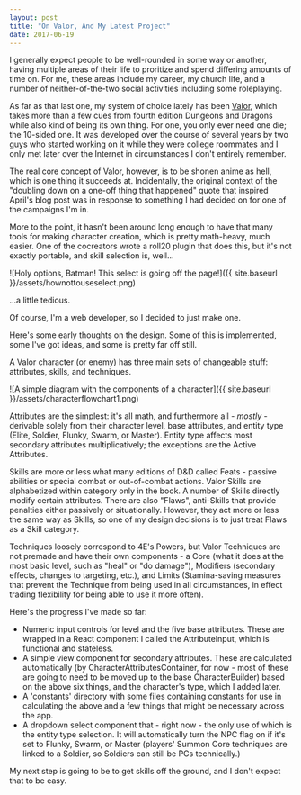 ```yaml
---
layout: post
title: "On Valor, And My Latest Project"
date: 2017-06-19
---
```


I generally expect people to be well-rounded in some way or another, having multiple areas of their life to proritize and spend differing amounts of time on. For me, these areas include my career, my church life, and a number of neither-of-the-two social activities including some roleplaying.

As far as that last one, my system of choice lately has been [Valor](https://valorousgames.com), which takes more than a few cues from fourth edition Dungeons and Dragons while also kind of being its own thing. For one, you only ever need one die; the 10-sided one. It was developed over the course of several years by two guys who started working on it while they were college roommates and I only met later over the Internet in circumstances I don't entirely remember.

The real core concept of Valor, however, is to be shonen anime as hell, which is one thing it succeeds at. Incidentally, the original context of the "doubling down on a one-off thing that happened" quote that inspired April's blog post was in response to something I had decided on for one of the campaigns I'm in.

More to the point, it hasn't been around long enough to have that many tools for making character creation, which is pretty math-heavy, much easier. One of the cocreators wrote a roll20 plugin that does this, but it's not exactly portable, and skill selection is, well...

![Holy options, Batman! This select is going off the page!]({{ site.baseurl }}/assets/hownottouseselect.png)

...a little tedious.

Of course, I'm a web developer, so I decided to just make one.

Here's some early thoughts on the design. Some of this is implemented, some I've got ideas, and some is pretty far off still.

A Valor character (or enemy) has three main sets of changeable stuff: attributes, skills, and techniques.

![A simple diagram with the components of a character]({{ site.baseurl }}/assets/characterflowchart1.png)

Attributes are the simplest: it's all math, and furthermore all - _mostly_ - derivable solely from their character level, base attributes, and entity type (Elite, Soldier, Flunky, Swarm, or Master). Entity type affects most secondary attributes multiplicatively; the exceptions are the Active Attributes.

Skills are more or less what many editions of D&D called Feats - passive abilities or special combat or out-of-combat actions. Valor Skills are alphabetized within category only in the book. A number of Skills directly modify certain attributes. There are also "Flaws", anti-Skills that provide penalties either passively or situationally. However, they act more or less the same way as Skills, so one of my design decisions is to just treat Flaws as a Skill category.

Techniques loosely correspond to 4E's Powers, but Valor Techniques are not premade and have their own components - a Core (what it does at the most basic level, such as "heal" or "do damage"), Modifiers (secondary effects, changes to targeting, etc.), and Limits (Stamina-saving measures that prevent the Technique from being used in all circumstances, in effect trading flexibility for being able to use it more often).

Here's the progress I've made so far:
 - Numeric input controls for level and the five base attributes. These are wrapped in a React component I called the AttributeInput, which is functional and stateless.
 - A simple view component for secondary attributes. These are calculated automatically (by CharacterAttributesContainer, for now - most of these are going to need to be moved up to the base CharacterBuilder) based on the above six things, and the character's type, which I added later.
 - A 'constants' directory with some files containing constants for use in calculating the above and a few things that might be necessary across the app.
 - A dropdown select component that - right now - the only use of which is the entity type selection. It will automatically turn the NPC flag on if it's set to Flunky, Swarm, or Master (players' Summon Core techniques are linked to a Soldier, so Soldiers can still be PCs technically.)

My next step is going to be to get skills off the ground, and I don't expect that to be easy.
